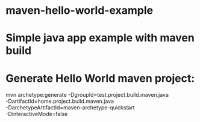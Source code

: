 # maven-hello-world-example
# Simple java app example with maven build

# Generate Hello World maven project:

mvn archetype:generate -DgroupId=test.project.build.maven.java \
-DartifactId=home.project.build.maven.java \
-DarchetypeArtifactId=maven-archetype-quickstart \
-DinteractiveMode=false
